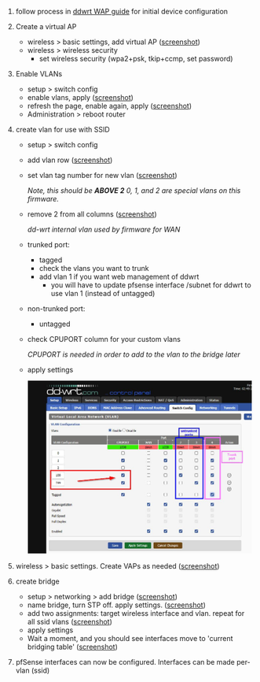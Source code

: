 1. follow process in [ddwrt WAP guide](/ddwrtWAP.md) for initial device configuration
2. Create a virtual AP
    - wireless > basic settings, add virtual AP ([screenshot](https://github.com/mynah22/Homelab-Guides/raw/main/screenshots/ddwrtVlan0.jpg))
    - wireless > wireless security
      - set wireless security (wpa2+psk, tkip+ccmp, set password)
3. Enable VLANs
    - setup > switch config
    - enable vlans, apply ([screenshot](https://github.com/mynah22/Homelab-Guides/raw/main/screenshots/ddwrtVlan1.jpg))
    - refresh the page, enable again, apply ([screenshot](https://github.com/mynah22/Homelab-Guides/raw/main/screenshots/ddwrtVlan2.jpg))
    - Administration > reboot router
4. create vlan for use with SSID
    - setup > switch config 
    - add vlan row ([screenshot](https://github.com/mynah22/Homelab-Guides/raw/main/screenshots/ddwrtVlan4.jpg))
    - set vlan tag number for new vlan ([screenshot](https://github.com/mynah22/Homelab-Guides/raw/main/screenshots/ddwrtVlan5.jpg))

        *Note, this should be **ABOVE 2** 0, 1, and 2 are special vlans on this firmware.*
    - remove 2 from all columns ([screenshot](https://github.com/mynah22/Homelab-Guides/raw/main/screenshots/ddwrtVlan3.jpg))
    
        *dd-wrt internal vlan used by firmware for WAN*
    - trunked port:
      - tagged
      - check the vlans you want to trunk
      - add vlan 1 if you want web management of ddwrt
        - you will have to update pfsense interface /subnet for ddwrt to use vlan 1 (instead of untagged)

    - non-trunked port:
      - untagged
    - check CPUPORT column for your custom vlans
        
        *CPUPORT is needed in order to add to the vlan to the bridge later*
    - apply settings

        ![](https://github.com/mynah22/Homelab-Guides/raw/main/screenshots/ddwrtVlan6.jpg)

5. wireless > basic settings. Create VAPs as needed ([screenshot](https://github.com/mynah22/Homelab-Guides/raw/main/screenshots/ddwrtVlan7.jpg))
6. create bridge
    - setup > networking > add bridge ([screenshot](https://github.com/mynah22/Homelab-Guides/raw/main/screenshots/ddwrtVlan8.jpg))
    - name bridge, turn STP off. apply settings. ([screenshot](https://github.com/mynah22/Homelab-Guides/raw/main/screenshots/ddwrtVlan9.jpg))
    - add two assignments: target wireless interface and vlan. repeat for all ssid vlans ([screenshot](https://github.com/mynah22/Homelab-Guides/raw/main/screenshots/ddwrtVlan10.jpg))
    - apply settings
    - Wait a moment, and you should see interfaces move to 'current bridging table' ([screenshot](https://github.com/mynah22/Homelab-Guides/raw/main/screenshots/ddwrtVlan11.jpg))
7. pfSense interfaces can now be configured. Interfaces can be made per-vlan (ssid)